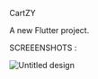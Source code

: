 CartZY

A new Flutter project.

SCREEENSHOTS :


![Untitled design](https://github.com/user-attachments/assets/6cf72e5b-0fd6-46ca-a212-04b994a8c859)


